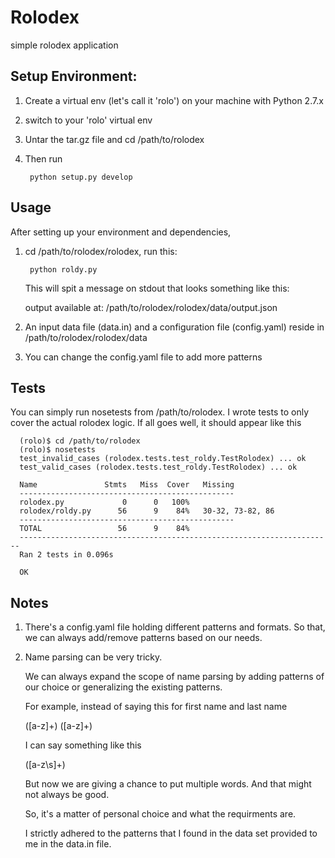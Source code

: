 # Rolodex
simple rolodex application

## Setup Environment:

1. Create a virtual env (let's call it 'rolo') on your machine with Python 2.7.x
2. switch to your 'rolo' virtual env
3. Untar the tar.gz file and cd /path/to/rolodex
4. Then run 
		
		python setup.py develop


## Usage
After setting up your environment and dependencies,

1. cd /path/to/rolodex/rolodex, run this:
		
		python roldy.py

	This will spit a message on stdout that looks something like this:

      output available at: /path/to/rolodex/rolodex/data/output.json

2. An input data file (data.in) and a configuration file (config.yaml) reside in /path/to/rolodex/rolodex/data
		
3. You can change the config.yaml file to add more patterns


## Tests
You can simply run nosetests from /path/to/rolodex. I wrote tests to only cover the actual rolodex logic.
If all goes well, it should appear like this

      (rolo)$ cd /path/to/rolodex
      (rolo)$ nosetests
      test_invalid_cases (rolodex.tests.test_roldy.TestRolodex) ... ok
      test_valid_cases (rolodex.tests.test_roldy.TestRolodex) ... ok

      Name               Stmts   Miss  Cover   Missing
      ------------------------------------------------
      rolodex.py             0      0   100%   
      rolodex/roldy.py      56      9    84%   30-32, 73-82, 86
      ------------------------------------------------
      TOTAL                 56      9    84%   
      ----------------------------------------------------------------------
      Ran 2 tests in 0.096s

      OK


## Notes
1. There's a config.yaml file holding different patterns and formats.
   So that, we can always add/remove patterns based on our needs.

2. Name parsing can be very tricky.
	
   We can always expand the scope of name parsing by adding patterns of our choice or generalizing the existing patterns.
   
   For example, instead of saying this for first name and last name

   ([a-z]+) ([a-z]+)

   I can say something like this

   ([a-z\s]+)

   But now we are giving a chance to put multiple words. And that might not always be good.

   So, it's a matter of personal choice and what the requirments are.

   I strictly adhered to the patterns that I found in the data set provided to me in the data.in file.
